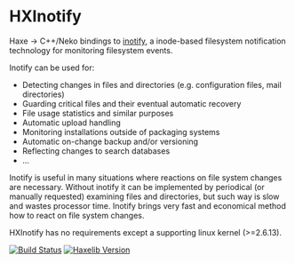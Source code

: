 
# HXInotify

Haxe → C++/Neko bindings to [inotify](http://en.wikipedia.org/wiki/Inotify), a inode-based filesystem notification technology for monitoring filesystem events.

Inotify can be used for:
* Detecting changes in files and directories (e.g. configuration files, mail directories)
* Guarding critical files and their eventual automatic recovery
* File usage statistics and similar purposes
* Automatic upload handling
* Monitoring installations outside of packaging systems
* Automatic on-change backup and/or versioning
* Reflecting changes to search databases
* ...

Inotify is useful in many situations where reactions on file system changes are necessary.
Without inotify it can be implemented by periodical (or manually requested) examining files and directories, but such way is slow and wastes processor time. Inotify brings very fast and economical method how to react on file system changes.

HXInotify has no requirements except a supporting linux kernel (>=2.6.13).

[![Build Status](https://travis-ci.org/tong/hxinotify.svg?branch=master)](https://travis-ci.org/tong/hxinotify) [![Haxelib Version](https://img.shields.io/github/tag/tong/hxinotify.svg?style=flat&label=haxelib)](http://lib.haxe.org/p/inotify)

